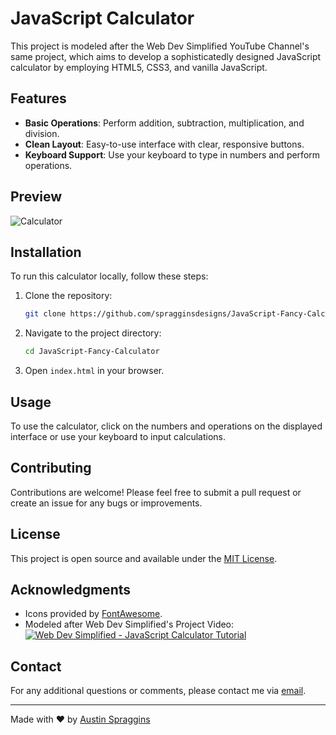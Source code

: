 # JavaScript Calculator

This project is modeled after the Web Dev Simplified YouTube Channel's same project, which aims to develop a sophisticatedly designed JavaScript calculator by employing HTML5, CSS3, and vanilla JavaScript.

## Features

- **Basic Operations**: Perform addition, subtraction, multiplication, and division.
- **Clean Layout**: Easy-to-use interface with clear, responsive buttons.
- **Keyboard Support**: Use your keyboard to type in numbers and perform operations.

## Preview

![Calculator](https://github.com/spragginsdesigns/JavaScript-Fancy-Calculator/assets/43624199/35b9eaef-7d8e-4777-8aef-2e3dfcd3f75b)


## Installation

To run this calculator locally, follow these steps:

1. Clone the repository:
   ```sh
   git clone https://github.com/spragginsdesigns/JavaScript-Fancy-Calculator.git
   ```
2. Navigate to the project directory:
   ```sh
   cd JavaScript-Fancy-Calculator
   ```
3. Open `index.html` in your browser.

## Usage

To use the calculator, click on the numbers and operations on the displayed interface or use your keyboard to input calculations.

## Contributing

Contributions are welcome! Please feel free to submit a pull request or create an issue for any bugs or improvements.

## License

This project is open source and available under the [MIT License](LICENSE).

## Acknowledgments

- Icons provided by [FontAwesome](https://fontawesome.com/).
- Modeled after Web Dev Simplified's Project Video:
  [![Web Dev Simplified - JavaScript Calculator Tutorial](http://img.youtube.com/vi/j59qQ7YWLxw/0.jpg)](https://www.youtube.com/watch?v=j59qQ7YWLxw "Web Dev Simplified - JavaScript Calculator Tutorial")

## Contact

For any additional questions or comments, please contact me via [email](mailto:spragginsdesigns@gmail.com).

---

Made with ❤️ by [Austin Spraggins](https://github.com/spragginsdesigns)
```
